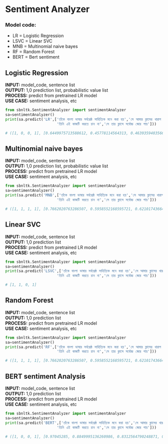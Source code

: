 # Sentiment Analyzer

### Model code: 
  * LR = Logistic Regression 
  * LSVC = Linear SVC
  * MNB = Multinomial naive bayes
  * RF = Random Forest
  * BERT = Bert sentiment 

## Logistic Regression
**INPUT:** model_code, sentence list \
**OUTPUT:**  1,0 prediction list, probabilistic value list   \
**PROCESS:** predict from pretrained LR model \
**USE CASE:** sentiment analysis, etc

```python
from sbnltk.SentimentAnalyzer import sentimentAnalyzer
sa=sentimentAnalyzer()
print(sa.predict('LR',['তাঁকে বাংলা ভাষার সর্বশ্রেষ্ঠ সাহিত্যিক মনে করা হয়','সে আমার ক্লাসের খারাপ ছেলে',
                       'তিনি এই কাজটি করতে চান না','সে তার ক্লাসে সর্বোচ্চ স্কোর পায়']))

# ([1, 0, 0, 1], [0.6449975713588612, 0.45778114564313, 0.46393594035665886, 0.8066192798190904])
```

## Multinomial naive bayes
**INPUT:** model_code, sentence list \
**OUTPUT:**  1,0 prediction list, probabilistic value list   \
**PROCESS:** predict from pretrained LR model \
**USE CASE:** sentiment analysis, etc

```python
from sbnltk.SentimentAnalyzer import sentimentAnalyzer
sa=sentimentAnalyzer()
print(sa.predict('MNB',['তাঁকে বাংলা ভাষার সর্বশ্রেষ্ঠ সাহিত্যিক মনে করা হয়','সে আমার ক্লাসের খারাপ ছেলে',
                       'তিনি এই কাজটি করতে চান না','সে তার ক্লাসে সর্বোচ্চ স্কোর পায়']))

# ([1, 1, 1, 1], [0.7662020763286507, 0.5958552168595721, 0.6210174366440201, 0.765537674170212])
```

## Linear SVC

**INPUT:** model_code, sentence list \
**OUTPUT:**  1,0 prediction list   \
**PROCESS:** predict from pretrained LR model \
**USE CASE:** sentiment analysis, etc

```python
from sbnltk.SentimentAnalyzer import sentimentAnalyzer
sa=sentimentAnalyzer()
print(sa.predict('LSVC',['তাঁকে বাংলা ভাষার সর্বশ্রেষ্ঠ সাহিত্যিক মনে করা হয়','সে আমার ক্লাসের খারাপ ছেলে',
                       'তিনি এই কাজটি করতে চান না','সে তার ক্লাসে সর্বোচ্চ স্কোর পায়']))

# [1, 1, 0, 1]
```

## Random Forest

**INPUT:** model_code, sentence list \
**OUTPUT:**  1,0 prediction list   \
**PROCESS:** predict from pretrained LR model \
**USE CASE:** sentiment analysis, etc

```python
from sbnltk.SentimentAnalyzer import sentimentAnalyzer
sa=sentimentAnalyzer()
print(sa.predict('RF',['তাঁকে বাংলা ভাষার সর্বশ্রেষ্ঠ সাহিত্যিক মনে করা হয়','সে আমার ক্লাসের খারাপ ছেলে',
                       'তিনি এই কাজটি করতে চান না','সে তার ক্লাসে সর্বোচ্চ স্কোর পায়']))

# ([1, 1, 1, 1], [0.7662020763286507, 0.5958552168595721, 0.6210174366440201, 0.765537674170212])
```

## BERT sentiment Analysis
**INPUT:** model_code, sentence list \
**OUTPUT:**  1,0 prediction list   \
**PROCESS:** predict from pretrained LR model \
**USE CASE:** sentiment analysis, etc

```python
from sbnltk.SentimentAnalyzer import sentimentAnalyzer
sa=sentimentAnalyzer()
print(sa.predict('BERT',['তাঁকে বাংলা ভাষার সর্বশ্রেষ্ঠ সাহিত্যিক মনে করা হয়','সে আমার ক্লাসের খারাপ ছেলে',
                       'তিনি এই কাজটি করতে চান না','সে তার ক্লাসে সর্বোচ্চ স্কোর পায়']))

# ([1, 0, 0, 1], [0.97045285, 0.8849995136260986, 0.8312564790248871, 0.96529424])
```

